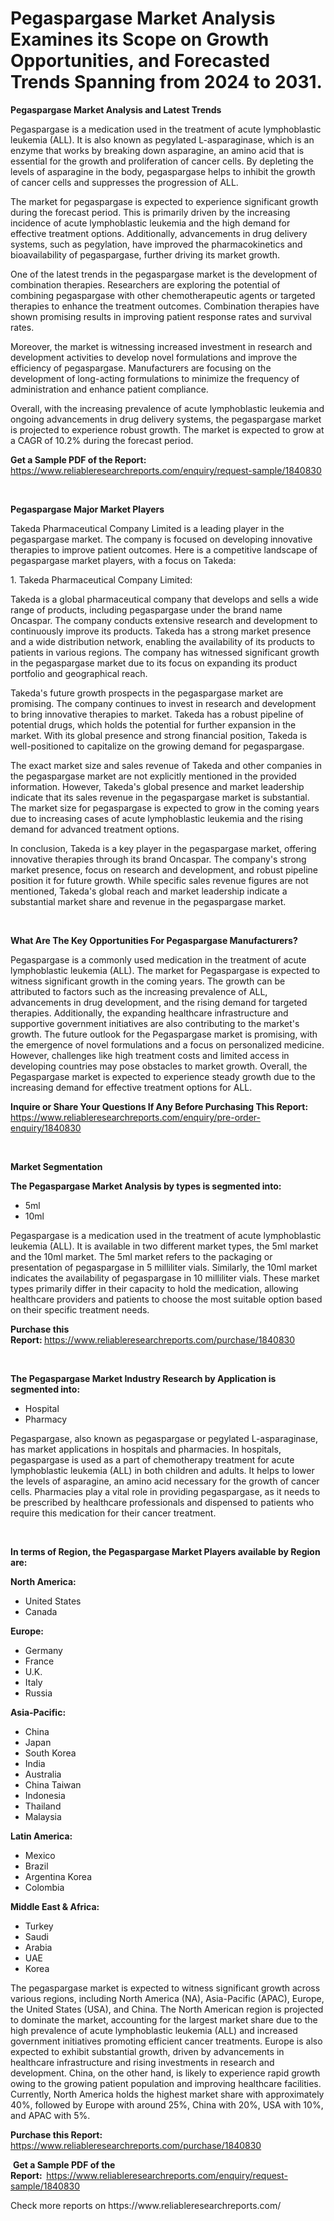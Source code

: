 <p><h1>Pegaspargase Market Analysis Examines its Scope on Growth Opportunities, and Forecasted Trends Spanning from 2024 to 2031.</h1></p><p><strong>Pegaspargase Market Analysis and Latest Trends</strong></p>
<p><p>Pegaspargase is a medication used in the treatment of acute lymphoblastic leukemia (ALL). It is also known as pegylated L-asparaginase, which is an enzyme that works by breaking down asparagine, an amino acid that is essential for the growth and proliferation of cancer cells. By depleting the levels of asparagine in the body, pegaspargase helps to inhibit the growth of cancer cells and suppresses the progression of ALL.</p><p>The market for pegaspargase is expected to experience significant growth during the forecast period. This is primarily driven by the increasing incidence of acute lymphoblastic leukemia and the high demand for effective treatment options. Additionally, advancements in drug delivery systems, such as pegylation, have improved the pharmacokinetics and bioavailability of pegaspargase, further driving its market growth.</p><p>One of the latest trends in the pegaspargase market is the development of combination therapies. Researchers are exploring the potential of combining pegaspargase with other chemotherapeutic agents or targeted therapies to enhance the treatment outcomes. Combination therapies have shown promising results in improving patient response rates and survival rates.</p><p>Moreover, the market is witnessing increased investment in research and development activities to develop novel formulations and improve the efficiency of pegaspargase. Manufacturers are focusing on the development of long-acting formulations to minimize the frequency of administration and enhance patient compliance.</p><p>Overall, with the increasing prevalence of acute lymphoblastic leukemia and ongoing advancements in drug delivery systems, the pegaspargase market is projected to experience robust growth. The market is expected to grow at a CAGR of 10.2% during the forecast period.</p></p>
<p><strong>Get a Sample PDF of the Report:&nbsp;</strong> <a href="https://www.reliableresearchreports.com/enquiry/request-sample/1840830">https://www.reliableresearchreports.com/enquiry/request-sample/1840830</a></p>
<p>&nbsp;</p>
<p><strong>Pegaspargase Major Market Players</strong></p>
<p><p>Takeda Pharmaceutical Company Limited is a leading player in the pegaspargase market. The company is focused on developing innovative therapies to improve patient outcomes. Here is a competitive landscape of pegaspargase market players, with a focus on Takeda:</p><p>1. Takeda Pharmaceutical Company Limited:</p><p>Takeda is a global pharmaceutical company that develops and sells a wide range of products, including pegaspargase under the brand name Oncaspar. The company conducts extensive research and development to continuously improve its products. Takeda has a strong market presence and a wide distribution network, enabling the availability of its products to patients in various regions. The company has witnessed significant growth in the pegaspargase market due to its focus on expanding its product portfolio and geographical reach.</p><p>Takeda's future growth prospects in the pegaspargase market are promising. The company continues to invest in research and development to bring innovative therapies to market. Takeda has a robust pipeline of potential drugs, which holds the potential for further expansion in the market. With its global presence and strong financial position, Takeda is well-positioned to capitalize on the growing demand for pegaspargase.</p><p>The exact market size and sales revenue of Takeda and other companies in the pegaspargase market are not explicitly mentioned in the provided information. However, Takeda's global presence and market leadership indicate that its sales revenue in the pegaspargase market is substantial. The market size for pegaspargase is expected to grow in the coming years due to increasing cases of acute lymphoblastic leukemia and the rising demand for advanced treatment options.</p><p>In conclusion, Takeda is a key player in the pegaspargase market, offering innovative therapies through its brand Oncaspar. The company's strong market presence, focus on research and development, and robust pipeline position it for future growth. While specific sales revenue figures are not mentioned, Takeda's global reach and market leadership indicate a substantial market share and revenue in the pegaspargase market.</p></p>
<p>&nbsp;</p>
<p><strong>What Are The Key Opportunities For Pegaspargase Manufacturers?</strong></p>
<p><p>Pegaspargase is a commonly used medication in the treatment of acute lymphoblastic leukemia (ALL). The market for Pegaspargase is expected to witness significant growth in the coming years. The growth can be attributed to factors such as the increasing prevalence of ALL, advancements in drug development, and the rising demand for targeted therapies. Additionally, the expanding healthcare infrastructure and supportive government initiatives are also contributing to the market's growth. The future outlook for the Pegaspargase market is promising, with the emergence of novel formulations and a focus on personalized medicine. However, challenges like high treatment costs and limited access in developing countries may pose obstacles to market growth. Overall, the Pegaspargase market is expected to experience steady growth due to the increasing demand for effective treatment options for ALL.</p></p>
<p><strong>Inquire or Share Your Questions If Any Before Purchasing This Report:</strong> <a href="https://www.reliableresearchreports.com/enquiry/pre-order-enquiry/1840830">https://www.reliableresearchreports.com/enquiry/pre-order-enquiry/1840830</a></p>
<p>&nbsp;</p>
<p><strong>Market Segmentation</strong></p>
<p><strong>The Pegaspargase Market Analysis by types is segmented into:</strong></p>
<p><ul><li>5ml</li><li>10ml</li></ul></p>
<p><p>Pegaspargase is a medication used in the treatment of acute lymphoblastic leukemia (ALL). It is available in two different market types, the 5ml market and the 10ml market. The 5ml market refers to the packaging or presentation of pegaspargase in 5 milliliter vials. Similarly, the 10ml market indicates the availability of pegaspargase in 10 milliliter vials. These market types primarily differ in their capacity to hold the medication, allowing healthcare providers and patients to choose the most suitable option based on their specific treatment needs.</p></p>
<p><strong>Purchase this Report:&nbsp;</strong><a href="https://www.reliableresearchreports.com/purchase/1840830">https://www.reliableresearchreports.com/purchase/1840830</a></p>
<p>&nbsp;</p>
<p><strong>The Pegaspargase Market Industry Research by Application is segmented into:</strong></p>
<p><ul><li>Hospital</li><li>Pharmacy</li></ul></p>
<p><p>Pegaspargase, also known as pegaspargase or pegylated L-asparaginase, has market applications in hospitals and pharmacies. In hospitals, pegaspargase is used as a part of chemotherapy treatment for acute lymphoblastic leukemia (ALL) in both children and adults. It helps to lower the levels of asparagine, an amino acid necessary for the growth of cancer cells. Pharmacies play a vital role in providing pegaspargase, as it needs to be prescribed by healthcare professionals and dispensed to patients who require this medication for their cancer treatment.</p></p>
<p>&nbsp;</p>
<p><strong>In terms of Region, the Pegaspargase Market Players available by Region are:</strong></p>
<p>
    <p> <strong> North America: </strong>
        <ul>
            <li>United States</li>
            <li>Canada</li>
        </ul>
        </p> 
    <p> <strong> Europe: </strong>
        <ul>
            <li>Germany</li>
            <li>France</li>
            <li>U.K.</li>
            <li>Italy</li>
            <li>Russia</li>
        </ul>
        </p> 
    <p> <strong> Asia-Pacific: </strong>
        <ul>
            <li>China</li>
            <li>Japan</li>
            <li>South Korea</li>
            <li>India</li>
            <li>Australia</li>
            <li>China Taiwan</li>
            <li>Indonesia</li>
            <li>Thailand</li>
            <li>Malaysia</li>
        </ul>
        </p> 
    <p> <strong> Latin America: </strong>
        <ul>
            <li>Mexico</li>
            <li>Brazil</li>
            <li>Argentina Korea</li>
            <li>Colombia</li>
        </ul>
        </p> 
    <p> <strong> Middle East & Africa: </strong>
        <ul>
            <li>Turkey</li>
            <li>Saudi</li>
            <li>Arabia</li>
            <li>UAE</li>
            <li>Korea</li>
        </ul>
    </p>
    </p>
<p><p>The pegaspargase market is expected to witness significant growth across various regions, including North America (NA), Asia-Pacific (APAC), Europe, the United States (USA), and China. The North American region is projected to dominate the market, accounting for the largest market share due to the high prevalence of acute lymphoblastic leukemia (ALL) and increased government initiatives promoting efficient cancer treatments. Europe is also expected to exhibit substantial growth, driven by advancements in healthcare infrastructure and rising investments in research and development. China, on the other hand, is likely to experience rapid growth owing to the growing patient population and improving healthcare facilities. Currently, North America holds the highest market share with approximately 40%, followed by Europe with around 25%, China with 20%, USA with 10%, and APAC with 5%.</p></p>
<p><strong>Purchase this Report: </strong><a href="https://www.reliableresearchreports.com/purchase/1840830">https://www.reliableresearchreports.com/purchase/1840830</a></p>
<p>&nbsp;<strong>Get a Sample PDF of the Report:&nbsp;&nbsp;</strong><a href="https://www.reliableresearchreports.com/enquiry/request-sample/1840830">https://www.reliableresearchreports.com/enquiry/request-sample/1840830</a></p>
<p><strong></strong></p>
<p>Check more reports on https://www.reliableresearchreports.com/</p>